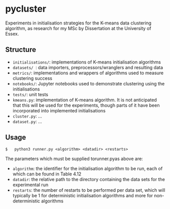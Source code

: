 # pycluster

Experiments in initialisation strategies for the K-means data clustering algorithm, as research for my MSc by Dissertation at the University of Essex.

## Structure

 - `initialisations/`: implementations of K-means initialisation algorithms
 - `datasets/ `: data importers, preprocessors/wranglers and resulting data
 - `metrics/`: implementations and wrappers of algorithms used to measure clustering success
 - `notebooks/`: Jupyter notebooks used to demonstrate clustering using the initialisations
 - `tests/`: unit tests
 - `kmeans.py`: implementation of K-means algorithm. It is not anticipated that this will be used for the experiments, though parts of it have been incorporated into implemented initialisations 
 - `cluster.py`: ...
 - `dataset.py`: ...

## Usage

``$   python3 runner.py <algorithm> <datadir> <restarts>``
 
The parameters which must be supplied torunner.pyas above are:
 - `algorithm`: the identifier for the initialisation algorithm to be run, each of which can be found in Table 4.12
 - `datadir`: the relative path to the directory containing the data sets for the experimental run
 - `restarts`: the  number  of  restarts  to  be  performed  per  data  set,  which will typically be 1 for deterministic initialisation algorithms and more for non-deterministic algorithms


